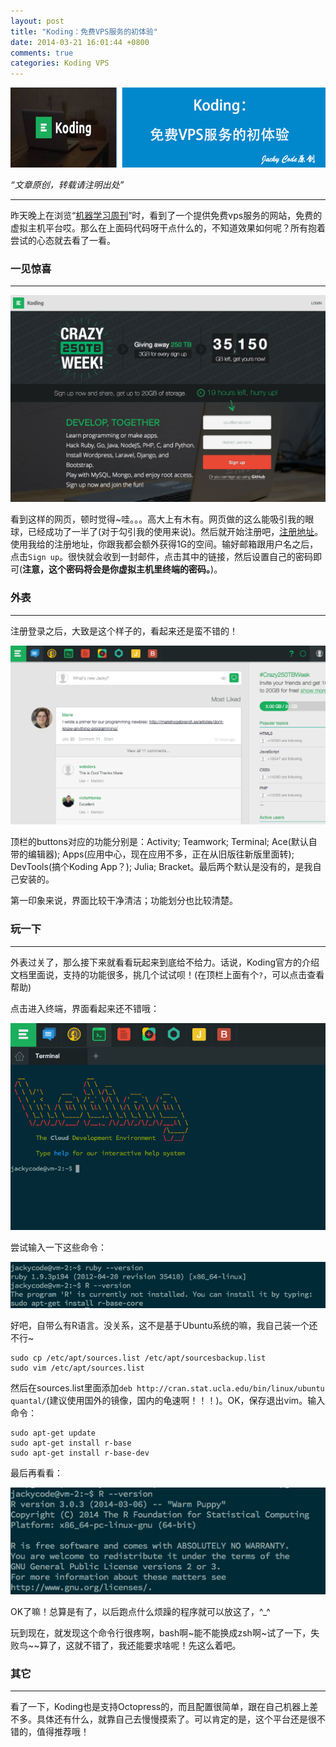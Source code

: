 ```yaml
---
layout: post
title: "Koding：免费VPS服务的初体验"
date: 2014-03-21 16:01:44 +0800
comments: true
categories: Koding VPS
---
```


![ariticle 12](/images/article/article12.jpg)
<!-- more -->

*“文章原创，转载请注明出处”*

***

昨天晚上在浏览“[机器学习周刊](http://ztl2004.github.io/MachineLearningWeekly/)”时，看到了一个提供免费vps服务的网站，免费的虚拟主机平台哎。那么在上面码代码呀干点什么的，不知道效果如何呢？所有抱着尝试的心态就去看了一看。


### 一见惊喜

***

![a12_1](/images/a12/1.jpg)

看到这样的网页，顿时觉得~哇。。。高大上有木有。网页做的这么能吸引我的眼球，已经成功了一半了(对于勾引我的使用来说)。然后就开始注册吧，[注册地址](https://koding.com/R/jackycode)。使用我给的注册地址，你跟我都会额外获得1G的空间。输好邮箱跟用户名之后，点击`Sign up`。很快就会收到一封邮件，点击其中的链接，然后设置自己的密码即可(**注意，这个密码将会是你虚拟主机里终端的密码。**)。

### 外表

***

注册登录之后，大致是这个样子的，看起来还是蛮不错的！

![a12_2](/images/a12/2.jpg)

顶栏的buttons对应的功能分别是：Activity; Teamwork; Terminal; Ace(默认自带的编辑器); Apps(应用中心，现在应用不多，正在从旧版往新版里面转); DevTools(搞个Koding App？); Julia; Bracket。最后两个默认是没有的，是我自己安装的。

第一印象来说，界面比较干净清洁；功能划分也比较清楚。

### 玩一下

***

外表过关了，那么接下来就看看玩起来到底给不给力。话说，Koding官方的介绍文档里面说，支持的功能很多，挑几个试试呗！(在顶栏上面有个`?`，可以点击查看帮助)

点击进入终端，界面看起来还不错哦：

![a12_3](/images/a12/3.jpg)

尝试输入一下这些命令：

![a12_4](/images/a12/4.jpg)

好吧，自带么有R语言。没关系，这不是基于Ubuntu系统的嘛，我自己装一个还不行~

```
sudo cp /etc/apt/sources.list /etc/apt/sourcesbackup.list
sudo vim /etc/apt/sources.list
```

然后在sources.list里面添加`deb http://cran.stat.ucla.edu/bin/linux/ubuntu quantal/`(建议使用国外的镜像，国内的龟速啊！！！)。OK，保存退出vim。输入命令：

```
sudo apt-get update
sudo apt-get install r-base
sudo apt-get install r-base-dev
```

最后再看看：

![a12_5](/images/a12/5.jpg)

OK了嘛！总算是有了，以后跑点什么烦躁的程序就可以放这了，^_^

玩到现在，就发现这个命令行很疼啊，bash啊~能不能换成zsh啊~试了一下，失败鸟~~算了，这就不错了，我还能要求啥呢！先这么着吧。

### 其它
***
看了一下，Koding也是支持Octopress的，而且配置很简单，跟在自己机器上差不多。具体还有什么，就靠自己去慢慢摸索了。可以肯定的是，这个平台还是很不错的，值得推荐哦！
